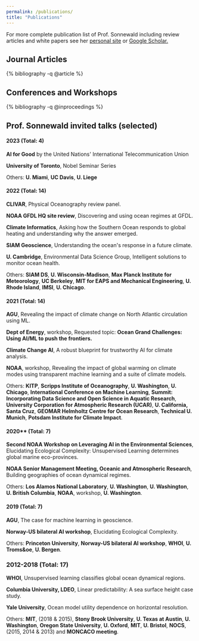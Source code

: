 ```yaml
---
permalink: /publications/
title: "Publications"
---
```


<!-- https://github.com/inukshuk/jekyll-scholar/issues/75 -->
<style>ol.bibliography li { list-style: none }</style>


For more complete publication list of Prof. Sonnewald including review articles and white papers see her [personal site](https://msonnewald.com/publications) or [Google Scholar.](https://scholar.google.com/citations?user=kSxRj7gAAAAJ)

## Journal Articles

{% bibliography -q @article %}


## Conferences and Workshops

{% bibliography -q @inproceedings %}



## Prof. Sonnewald invited talks (selected)

#### 2023 (Total: 4)

**AI for Good** by the United Nations' International Telecommunication Union

 **University of Toronto**, Nobel Seminar Series

 Others: **U. Miami**, **UC Davis**, **U. Liege**

#### 2022 (Total: 14)

 **CLIVAR**, Physical Oceanography review panel.

 **NOAA GFDL HQ site review**, Discovering and using ocean regimes at GFDL.

 **Climate Informatics**, Asking how the Southern Ocean responds to global heating and understanding why the answer emerged. 

 **SIAM Geoscience**, Understanding the ocean's response in a future climate.

 **U. Cambridge**, Environmental Data Science Group,  Intelligent solutions to monitor ocean health.

Others: **SIAM DS**, **U. Wisconsin-Madison**, **Max Planck Institute  for Meteorology**, **UC Berkeley**,  **MIT for EAPS and Mechanical Engineering**, **U. Rhode Island**, **IMSI**, **U. Chicago**.

#### 2021 (Total: 14)

**AGU**, Revealing the impact of climate change on North Atlantic circulation using ML.

**Dept of Energy**, workshop, Requested topic: **Ocean Grand Challenges: Using AI/ML to push the frontiers.**

**Climate Change AI**, A robust blueprint for trustworthy AI for climate analysis.

**NOAA**, workshop, Revealing the impact of global warming on climate modes using transparent machine learning and a suite of climate models. 

Others: **KITP**, **Scripps Institute of Oceanography**, **U. Washington**, **U. Chicago**, **International Conference on Machine Learning**, **Summit: Incorporating Data Science and Open Science in Aquatic Research**, **University Corporation for Atmospheric Research (UCAR)**, **U. California, Santa Cruz**, **GEOMAR Helmholtz Centre for Ocean Research**, **Technical U. Munich**, **Potsdam Institute for Climate Impact**.



#### 2020** (Total: 7)
**Second NOAA Workshop on Leveraging AI in the Environmental Sciences**, Elucidating Ecological Complexity: Unsupervised Learning determines global marine eco-provinces.

**NOAA Senior Management Meeting, Oceanic and Atmospheric Research**, Building geographies of ocean dynamical regimes.

Others: **Los Alamos National Laboratory**, **U. Washington**, **U. Washington**, **U. British Columbia**, **NOAA**, workshop, **U. Washington**.

#### 2019 (Total: 7)

 **AGU**, The case for machine learning in geoscience.

**Norway-US bilateral AI workshop**, Elucidating Ecological Complexity.

Others: **Princeton University**, **Norway-US bilateral AI workshop**, **WHOI**, **U. Troms&oe**, **U. Bergen**. 


### 2012-2018 (Total: 17)

**WHOI**, Unsupervised learning classifies global ocean dynamical regions.

**Columbia University, LDEO**, Linear predictability: A sea surface height case study.

**Yale University**, Ocean model utility dependence on horizontal resolution.

Others: **MIT**, (2018 & 2015), **Stony Brook University**, **U. Texas at Austin**, **U. Washington**, **Oregon State University**, **U. Oxford**, **MIT**, **U. Bristol**, **NOCS**, (2015, 2014 & 2013) and **MONCACO meeting**. 
